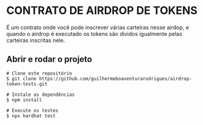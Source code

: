 # CONTRATO DE AIRDROP DE TOKENS

É um contrato onde você pode inscrever várias carteiras nesse airdop, e quando o airdrop é executado os tokens são dividos igualmente pelas carteiras inscritas nele.

## Abrir e rodar o projeto
```shell
# Clone este repositório
$ git clone https://github.com/guilhermeboaventurarodrigues/airdrop-token-tests.git

# Instale as dependências
$ npm install

# Execute os testes
$ npx hardhat test
```

